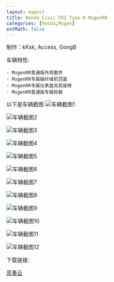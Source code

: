```yaml
---
layout: mypost
title: Honda Civic FD2 Type-R MugenRR
categories: [Honda,Mugen]
extMath: false
---
```

制作：kKsk, Access, GongB

车辆特性:

```
- MugenRR普通版外观套件
- MugenRR专属碳纤维机顶盖
- MugenRR专属仪表盘及其座椅
- MugenRR普通版专属轮毂
```

以下是车辆截图
![车辆截图1](https://pic.imgdb.cn/item/62af5cd80947543129081dbc.jpg)

![车辆截图2](https://pic.imgdb.cn/item/62af5f2109475431290a5c21.jpg)

![车辆截图3](https://pic.imgdb.cn/item/62af5f2109475431290a5c36.jpg)

![车辆截图4](https://pic.imgdb.cn/item/62af5f2109475431290a5c00.jpg)

![车辆截图5](https://pic.imgdb.cn/item/62af5f2109475431290a5c05.jpg)

![车辆截图6](https://pic.imgdb.cn/item/62af5f2909475431290a688e.jpg)

![车辆截图7](https://pic.imgdb.cn/item/62af5f2909475431290a689e.jpg)

![车辆截图8](https://pic.imgdb.cn/item/62af5f2909475431290a68a7.jpg)

![车辆截图9](https://pic.imgdb.cn/item/62af5f2909475431290a68a7.jpg)

![车辆截图10](https://pic.imgdb.cn/item/62af5f2909475431290a6885.jpg)

![车辆截图11](https://pic.imgdb.cn/item/62af5f2c09475431290a6edd.jpg)

![车辆截图12](https://pic.imgdb.cn/item/62af5f2c09475431290a6ee9.jpg)

下载链接:

[蓝奏云](https://kskmodel.lanzoue.com/inoSi0id8d4h)
